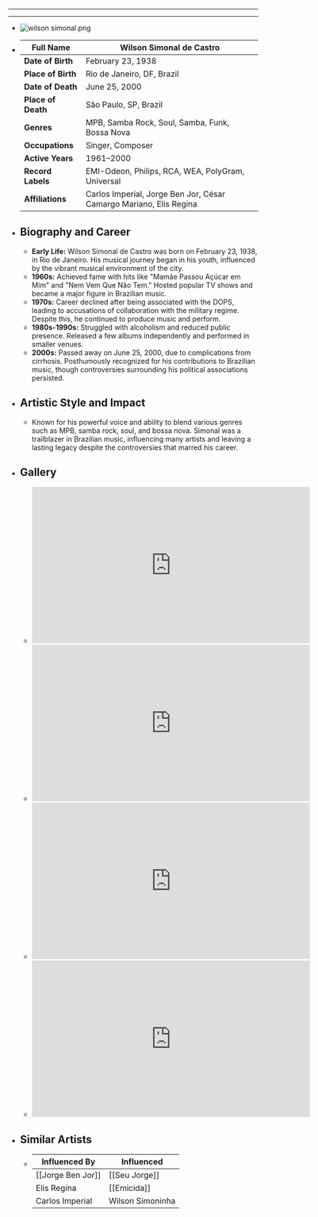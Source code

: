 ---
---



- ---
  ---
- ![wilson simonal.png](../assets/wilson_simonal_1717740653400_0.png)
- | **Full Name**     | Wilson Simonal de Castro                |
  |-------------------|-------------------------------------------|
  | **Date of Birth** | February 23, 1938                         |
  | **Place of Birth**| Rio de Janeiro, DF, Brazil                |
  | **Date of Death** | June 25, 2000                             |
  | **Place of Death**| São Paulo, SP, Brazil                     |
  | **Genres**        | MPB, Samba Rock, Soul, Samba, Funk, Bossa Nova |
  | **Occupations**   | Singer, Composer                          |
  | **Active Years**  | 1961–2000                                 |
  | **Record Labels** | EMI-Odeon, Philips, RCA, WEA, PolyGram, Universal |
  | **Affiliations**  | Carlos Imperial, Jorge Ben Jor, César Camargo Mariano, Elis Regina |
- ## **Biography and Career**
	- **Early Life:** Wilson Simonal de Castro was born on February 23, 1938, in Rio de Janeiro. His musical journey began in his youth, influenced by the vibrant musical environment of the city.
	- **1960s:** Achieved fame with hits like "Mamãe Passou Açúcar em Mim" and "Nem Vem Que Não Tem." Hosted popular TV shows and became a major figure in Brazilian music.
	- **1970s:** Career declined after being associated with the DOPS, leading to accusations of collaboration with the military regime. Despite this, he continued to produce music and perform.
	- **1980s-1990s:** Struggled with alcoholism and reduced public presence. Released a few albums independently and performed in smaller venues.
	- **2000s:** Passed away on June 25, 2000, due to complications from cirrhosis. Posthumously recognized for his contributions to Brazilian music, though controversies surrounding his political associations persisted.
- ## **Artistic Style and Impact**
	- Known for his powerful voice and ability to blend various genres such as MPB, samba rock, soul, and bossa nova. Simonal was a trailblazer in Brazilian music, influencing many artists and leaving a lasting legacy despite the controversies that marred his career.
- ## **Gallery**
	- <iframe width="560" height="315" src="https://www.youtube.com/embed/LsytP1xZGSo?si=TS_pkZZNc3IJbt-H" title="YouTube video player" frameborder="0" allow="accelerometer; autoplay; clipboard-write; encrypted-media; gyroscope; picture-in-picture; web-share" referrerpolicy="strict-origin-when-cross-origin" allowfullscreen></iframe>
	- <iframe width="560" height="315" src="https://www.youtube.com/embed/XCKrujAIgIs?si=djJyfZyCEKz0ykt9" title="YouTube video player" frameborder="0" allow="accelerometer; autoplay; clipboard-write; encrypted-media; gyroscope; picture-in-picture; web-share" referrerpolicy="strict-origin-when-cross-origin" allowfullscreen></iframe>
	- <iframe width="560" height="315" src="https://www.youtube.com/embed/eoGBsvxprz8?si=fjZsZaEHWBSO7nZA" title="YouTube video player" frameborder="0" allow="accelerometer; autoplay; clipboard-write; encrypted-media; gyroscope; picture-in-picture; web-share" referrerpolicy="strict-origin-when-cross-origin" allowfullscreen></iframe>
	- <iframe width="560" height="315" src="https://www.youtube.com/embed/qLlMoHzK-Gg?si=7sFStMmToexAFFvD" title="YouTube video player" frameborder="0" allow="accelerometer; autoplay; clipboard-write; encrypted-media; gyroscope; picture-in-picture; web-share" referrerpolicy="strict-origin-when-cross-origin" allowfullscreen></iframe>
- ## **Similar Artists**
	- | Influenced By       | Influenced                    |
	    |---------------------|-------------------------------|
	    | [[Jorge Ben Jor]]   | [[Seu Jorge]]                     |
	    | Elis Regina     | [[Emicida]]                      |
	    | Carlos Imperial | Wilson Simoninha              |